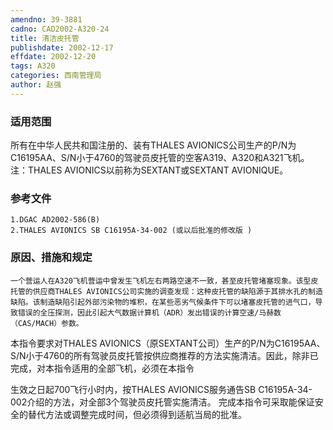 ```yaml
---
amendno: 39-3881
cadno: CAD2002-A320-24
title: 清洁皮托管
publishdate: 2002-12-17
effdate: 2002-12-20
tags: A320
categories: 西南管理局
author: 赵强
---
```


### 适用范围 
所有在中华人民共和国注册的、装有THALES AVIONICS公司生产的P/N为C16195AA、S/N小于4760的驾驶员皮托管的空客A319、A320和A321飞机。
注：THALES AVIONICS以前称为SEXTANT或SEXTANT AVIONIQUE。

<!--more-->
### 参考文件
    1.DGAC AD2002-586(B) 
    2.THALES AVIONICS SB C16195A-34-002 (或以后批准的修改版 ) 

### 原因、措施和规定 
    一个营运人在A320飞机营运中曾发生飞机左右两路空速不一致，甚至皮托管堵塞现象。该型皮托管的供应商THALES AVIONICS公司实施的调查发现：这种皮托管的缺陷源于其排水孔的制造缺陷。该制造缺陷引起外部污染物的堆积，在某些恶劣气候条件下可以堵塞皮托管的进气口，导致错误的全压探测，因此引起大气数据计算机（ADR）发出错误的计算空速/马赫数（CAS/MACH）参数。 
本指令要求对THALES AVIONICS（原SEXTANT公司）生产的P/N为C16195AA、S/N小于4760的所有驾驶员皮托管按供应商推荐的方法实施清洁。因此，除非已完成，对本指令适用的全部飞机，必须在本指令
  
生效之日起700飞行小时内，按THALES AVIONICS服务通告SB C16195A-34-002介绍的方法，对全部3个驾驶员皮托管实施清洁。 完成本指令可采取能保证安全的替代方法或调整完成时间，但必须得到适航当局的批准。
